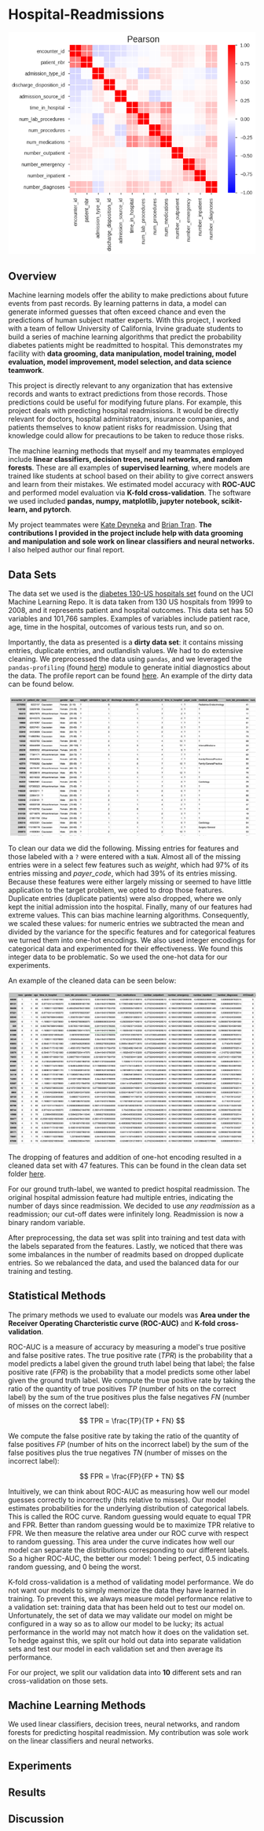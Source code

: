 # Hospital-Readmissions

![Pearson Correlation](Images/pearsoncorrelation.png)

## Overview

Machine learning models offer the ability to make predictions about future events from past records.  By learning patterns in data, a model can generate informed guesses that often exceed chance and even the predictions of human subject matter experts.  With this project, I worked with a team of fellow University of California, Irvine graduate students to build a series of machine learning algorithms that predict the probability diabetes patients might be readmitted to hospital.  This demonstrates my facility with **data grooming, data manipulation, model training, model evaluation, model improvement, model selection, and data science teamwork**.

This project is directly relevant to any organization that has extensive records and wants to extract predictions from those records.  Those predictions could be useful for modifying future plans.  For example, this project deals with predicting hospital readmissions.  It would be directly relevant for doctors, hospital administrators, insurance companies, and patients themselves to know patient risks for readmission.  Using that knowledge could allow for precautions to be taken to reduce those risks.

The machine learning methods that myself and my teammates employed include **linear classifiers, decision trees, neural networks, and random forests**.  These are all examples of **supervised learning**, where models are trained like students at school based on their ability to give correct answers and learn from their mistakes.  We estimated model accuracy with **ROC-AUC** and performed model evaluation via **K-fold cross-validation**.  The software we used included **pandas, numpy, matplotlib, jupyter notebook, scikit-learn, and pytorch**.

My project teammates were [Kate Deyneka](https://www.linkedin.com/in/edeyneka/) and [Brian Tran](https://www.linkedin.com/in/brian-d-tran/).  **The contributions I provided in the project include help with data grooming and manipulation and sole work on linear classifiers and neural networks.**  I also helped author our final report.

## Data Sets

The data set we used is the [diabetes 130-US hospitals set](https://archive-beta.ics.uci.edu/dataset/296/diabetes+130+us+hospitals+for+years+1999+2008) found on the UCI Machine Learning Repo.  It is data taken from 130 US hospitals from 1999 to 2008, and it represents patient and hospital outcomes.  This data set has 50 variables and 101,766 samples.  Examples of variables include patient race, age, time in the hospital, outcomes of various tests run, and so on.

Importantly, the data as presented is a **dirty data set**:  it contains missing entries, duplicate entries, and outlandish values.  We had to do extensive cleaning.  We preprocessed the data using `pandas`, and we leveraged the `pandas-profiling` (found [here](https://pypi.org/project/pandas-profiling/)) module to generate initial diagnostics about the data.  The profile report can be found [here](report.html).  An example of the dirty data can be found below.

![dirty data](Images/OriginalData.png)

To clean our data we did the following.  Missing entries for features and those labeled with a `?` were entered with a `NaN`.  Almost all of the missing entries were in a select few features such as *weight*, which had $97\%$ of its entries missing and *payer_code*, which had $39\%$ of its entries missing.  Because these features were either largely missing or seemed to have little application to the target problem, we opted to drop those features.  Duplicate entries (duplicate patients) were also dropped, where we only kept the initial admission into the hospital.  Finally, many of our features had extreme values.  This can bias machine learning algorithms.  Consequently, we scaled these values:  for numeric entries we subtracted the mean and divided by the variance for the specific features and for categorical features we turned them into one-hot encodings.  We also used integer encodings for categorical data and experimented for their effectiveness.  We found this integer data to be problematic.  So we used the one-hot data for our experiments.

An example of the cleaned data can be seen below:

![clean data](Images/CleanedData1Hot.png)

The dropping of features and addition of one-hot encoding resulted in a cleaned data set with 47 features.  This can be found in the clean data set folder [here](CleanedData/).

For our ground truth-label, we wanted to predict hospital readmission.  The original hospital admission feature had multiple entries, indicating the number of days since readmission.  We decided to use *any readmission* as a readmission; our cut-off dates were infinitely long.  Readmission is now a binary random variable.

After preprocessing, the data set was split into training and test data with the labels separated from the features.  Lastly, we noticed that there was some imbalances in the number of readmits based on dropped duplicate entries.  So we rebalanced the data, and used the balanced data for our training and testing.

## Statistical Methods

The primary methods we used to evaluate our models was **Area under the Receiver Operating Charcteristic curve (ROC-AUC)** and **K-fold cross-validation**.

ROC-AUC is a measure of accuracy by measuring a model's true positive and false positive rates.  The true positive rate ($TPR$) is the probability that a model predicts a label given the ground truth label being that label; the false positive rate ($FPR$) is the probability that a model predicts some other label given the ground truth label.  We compute the true positive rate by taking the ratio of the quantity of true positives $TP$ (number of hits on the correct label) by the sum of the true positives plus the false negatives $FN$ (number of misses on the correct label):

$$ TPR = \frac{TP}{TP + FN} $$

We compute the false positive rate by taking the ratio of the quantity of false positives $FP$ (number of hits on the incorrect label) by the sum of the false positives plus the true negatives $TN$ (number of misses on the incorrect label):

$$ FPR = \frac{FP}{FP + TN} $$

Intuitively, we can think about ROC-AUC as measuring how well our model guesses correctly to incorrectly (hits relative to misses).  Our model estimates probabilities for the underlying distribution of categorical labels.  This is called the ROC curve.  Random guessing would equate to equal TPR and FPR.  Better than random guessing would be to maximize TPR relative to FPR.  We then measure the relative area under our ROC curve with respect to random guessing.  This area under the curve indicates how well our model can separate the distributions corresponding to our different labels.  So a higher ROC-AUC, the better our model:  1 being perfect, 0.5 indicating random guessing, and 0 being the worst.

K-fold cross-validation is a method of validating model performance.  We do not want our models to simply memorize the data they have learned in training.  To prevent this, we always measure model performance relative to a validation set:  training data that has been held out to test our model on.  Unfortunately, the set of data we may validate our model on might be configured in a way so as to allow our model to be lucky; its actual performance in the world may not match how it does on the validation set.  To hedge against this, we split our hold out data into separate validation sets and test our model in each validation set and then average its performance.

For our project, we split our validation data into **10** different sets and ran cross-validation on those sets.

## Machine Learning Methods

We used linear classifiers, decision trees, neural networks, and random forests for predicting hospital readmission.  My contribution was sole work on the linear classifiers and neural networks.

## Experiments

## Results

## Discussion
